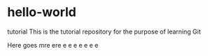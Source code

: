 # hello-world
tutorial
This is the tutorial repository for the purpose of learning Git

Here goes
mre
ere
e
e
e
e
e
e
e
